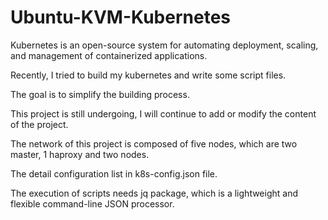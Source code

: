 # Ubuntu-KVM-Kubernetes

Kubernetes is an open-source system for automating deployment, scaling, and management of containerized applications.

Recently, I tried to build my kubernetes and write some script files.

The goal is to simplify the building process.

This project is still undergoing, I will continue to add or modify the content of the project.

The network of this project is composed of five nodes, which are two master, 1 haproxy and two nodes. 

The detail configuration list in k8s-config.json file.

The execution of scripts needs jq package, which is a lightweight and flexible command-line JSON processor.

